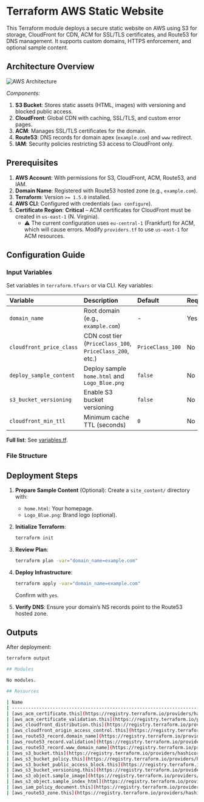 # Terraform AWS Static Website

This Terraform module deploys a secure static website on AWS using S3 for storage, CloudFront for CDN, ACM for SSL/TLS certificates, and Route53 for DNS management. It supports custom domains, HTTPS enforcement, and optional sample content.


## Architecture Overview

![AWS Architecture](https://via.placeholder.com/800x400.png?text=S3+%2B+CloudFront+%2B+Route53+Architecture)

*Components:*

1.  **S3 Bucket**: Stores static assets (HTML, images) with versioning and blocked public access.
2.  **CloudFront**: Global CDN with caching, SSL/TLS, and custom error pages.
3.  **ACM**: Manages SSL/TLS certificates for the domain.
4.  **Route53**: DNS records for domain apex (`example.com`) and `www` redirect.
5.  **IAM**: Security policies restricting S3 access to CloudFront only.

## Prerequisites

1.  **AWS Account**: With permissions for S3, CloudFront, ACM, Route53, and IAM.
2.  **Domain Name**: Registered with Route53 hosted zone (e.g., `example.com`).
3.  **Terraform**: Version `>= 1.5.0` installed.
4.  **AWS CLI**: Configured with credentials (`aws configure`).
5.  **Certificate Region**: **Critical** – ACM certificates for CloudFront must be created in `us-east-1` (N. Virginia).
    * ⚠️ The current configuration uses `eu-central-1` (Frankfurt) for ACM, which will cause errors. Modify `providers.tf` to use `us-east-1` for ACM resources.

## Configuration Guide

### Input Variables

Set variables in `terraform.tfvars` or via CLI. Key variables:

| Variable                   | Description                                          | Default           | Required |
| :------------------------- | :--------------------------------------------------- | :---------------- | :------- |
| `domain_name`              | Root domain (e.g., `example.com`)                     | -                 | Yes      |
| `cloudfront_price_class`   | CDN cost tier (`PriceClass_100`, `PriceClass_200`, etc.) | `PriceClass_100`  | No       |
| `deploy_sample_content`    | Deploy sample `home.html` and `Logo_Blue.png`           | `false`           | No       |
| `s3_bucket_versioning`     | Enable S3 bucket versioning                            | `false`           | No       |
| `cloudfront_min_ttl`       | Minimum cache TTL (seconds)                            | `0`               | No       |

**Full list**: See [variables.tf](./variables.tf).

### File Structure


## Deployment Steps

1.  **Prepare Sample Content** (Optional):
    Create a `site_content/` directory with:
    -   `home.html`: Your homepage.
    -   `Logo_Blue.png`: Brand logo (optional).

2.  **Initialize Terraform**:

    ```bash
    terraform init
    ```

3.  **Review Plan**:

    ```bash
    terraform plan -var="domain_name=example.com"
    ```

4.  **Deploy Infrastructure**:

    ```bash
    terraform apply -var="domain_name=example.com"
    ```

    Confirm with `yes`.

5.  **Verify DNS**:
    Ensure your domain’s NS records point to the Route53 hosted zone.

## Outputs

After deployment:

```bash
terraform output

## Modules

No modules.

## Resources

| Name                                                                                                                                                      | Type        |
| --------------------------------------------------------------------------------------------------------------------------------------------------------- | ----------- |
| [aws_acm_certificate.this](https://registry.terraform.io/providers/hashicorp/aws/latest/docs/resources/acm_certificate)                                   | resource    |
| [aws_acm_certificate_validation.this](https://registry.terraform.io/providers/hashicorp/aws/latest/docs/resources/acm_certificate_validation)             | resource    |
| [aws_cloudfront_distribution.this](https://registry.terraform.io/providers/hashicorp/aws/latest/docs/resources/cloudfront_distribution)                   | resource    |
| [aws_cloudfront_origin_access_control.this](https://registry.terraform.io/providers/hashicorp/aws/latest/docs/resources/cloudfront_origin_access_control) | resource    |
| [aws_route53_record.domain_name](https://registry.terraform.io/providers/hashicorp/aws/latest/docs/resources/route53_record)                              | resource    |
| [aws_route53_record.validation](https://registry.terraform.io/providers/hashicorp/aws/latest/docs/resources/route53_record)                               | resource    |
| [aws_route53_record.www_domain_name](https://registry.terraform.io/providers/hashicorp/aws/latest/docs/resources/route53_record)                          | resource    |
| [aws_s3_bucket.this](https://registry.terraform.io/providers/hashicorp/aws/latest/docs/resources/s3_bucket)                                               | resource    |
| [aws_s3_bucket_policy.this](https://registry.terraform.io/providers/hashicorp/aws/latest/docs/resources/s3_bucket_policy)                                 | resource    |
| [aws_s3_bucket_public_access_block.this](https://registry.terraform.io/providers/hashicorp/aws/latest/docs/resources/s3_bucket_public_access_block)       | resource    |
| [aws_s3_bucket_versioning.this](https://registry.terraform.io/providers/hashicorp/aws/latest/docs/resources/s3_bucket_versioning)                         | resource    |
| [aws_s3_object.sample_image](https://registry.terraform.io/providers/hashicorp/aws/latest/docs/resources/s3_object)                                       | resource    |
| [aws_s3_object.sample_index_html](https://registry.terraform.io/providers/hashicorp/aws/latest/docs/resources/s3_object)                                  | resource    |
| [aws_iam_policy_document.this](https://registry.terraform.io/providers/hashicorp/aws/latest/docs/data-sources/iam_policy_document)                        | data source |
| [aws_route53_zone.this](https://registry.terraform.io/providers/hashicorp/aws/latest/docs/data-sources/route53_zone)                                      | data source |




